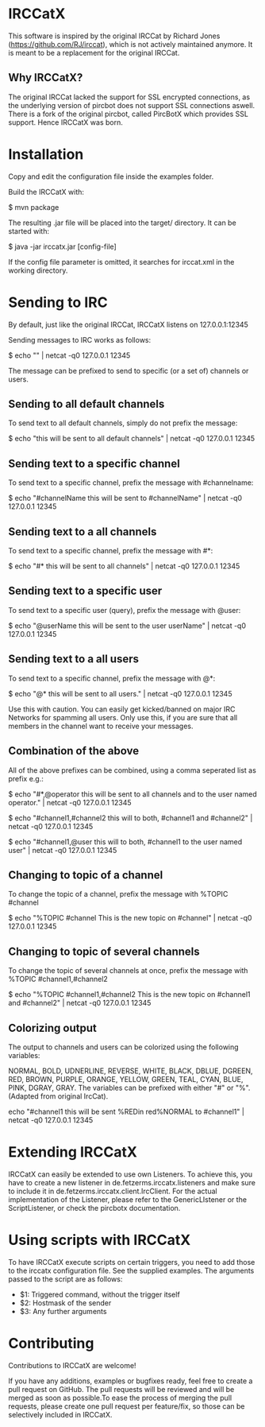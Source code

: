 IRCCatX
=======

This software is inspired by the original IRCCat by Richard Jones (https://github.com/RJ/irccat), which is not actively
maintained anymore. It is meant to be a replacement for the original IRCCat.

Why IRCCatX?
------------
The original IRCCat lacked the support for SSL encrypted connections, as the underlying version of pircbot does not
support SSL connections aswell. There is a fork of the original pircbot, called PircBotX which provides SSL support.
Hence IRCCatX was born.

Installation
============
Copy and edit the configuration file inside the examples folder.

Build the IRCCatX with: 

$ mvn package

The resulting .jar file will be placed into the target/ directory. It can be started with:

$ java -jar irccatx.jar [config-file]

If the config file parameter is omitted, it searches for irccat.xml in the working directory.

Sending to IRC
===============

By default, just like the original IRCCat, IRCCatX listens on 127.0.0.1:12345

Sending messages to IRC works as follows:

$ echo "<message>" | netcat -q0 127.0.0.1 12345

The message can be prefixed to send to specific (or a set of) channels or users.

Sending to all default channels
-------------------------------

To send text to all default channels, simply do not prefix the message:

$ echo "this will be sent to all default channels" | netcat -q0 127.0.0.1 12345

Sending text to a specific channel
----------------------------------

To send text to a specific channel, prefix the message with #channelname:

$ echo "#channelName this will be sent to #channelName" | netcat -q0 127.0.0.1 12345

Sending text to a all channels
------------------------------

To send text to a specific channel, prefix the message with #*:

$ echo "#* this will be sent to all channels" | netcat -q0 127.0.0.1 12345


Sending text to a specific user
--------------------------------
To send text to a specific user (query), prefix the message with @user:

$ echo "@userName this will be sent to the user userName" | netcat -q0 127.0.0.1 12345

Sending text to a all users
---------------------------

To send text to a specific channel, prefix the message with @*:

$ echo "@* this will be sent to all users." | netcat -q0 127.0.0.1 12345

Use this with caution. You can easily get kicked/banned on major IRC Networks for spamming all users. 
Only use this, if you are sure that all members in the channel want to receive your messages.

Combination of the above
------------------------

All of the above prefixes can be combined, using a comma seperated list as prefix e.g.:

$ echo "#*,@operator this will be sent to all channels and to the user named operator." | netcat -q0 127.0.0.1 12345

$ echo "#channel1,#channel2 this will to both, #channel1 and #channel2" | netcat -q0 127.0.0.1 12345

$ echo "#channel1,@user this will to both, #channel1 to the user named user" | netcat -q0 127.0.0.1 12345


Changing to topic of a channel
------------------------------

To change the topic of a channel, prefix the message with %TOPIC #channel

$ echo "%TOPIC #channel This is the new topic on #channel" | netcat -q0 127.0.0.1 12345

Changing to topic of several channels
--------------------------------------

To change the topic of several channels at once, prefix the message with %TOPIC #channel1,#channel2

$ echo "%TOPIC #channel1,#channel2 This is the new topic on #channel1 and #channel2" | netcat -q0 127.0.0.1 12345

Colorizing output
-----------------

The output to channels and users can be colorized using the following variables:

NORMAL, BOLD, UDNERLINE, REVERSE, WHITE, BLACK, DBLUE, DGREEN, RED, BROWN, PURPLE, ORANGE, YELLOW, GREEN, TEAL, CYAN,
BLUE, PINK, DGRAY, GRAY. The variables can be prefixed with either "#" or "%". (Adapted from original IrcCat).

echo "#channel1 this will be sent %REDin red%NORMAL to #channel1" | netcat -q0 127.0.0.1 12345


Extending IRCCatX
=================

IRCCatX can easily be extended to use own Listeners. To achieve this, you have to create a new listener in 
de.fetzerms.irccatx.listeners and make sure to include it in de.fetzerms.irccatx.client.IrcClient. For the actual
implementation of the Listener, please refer to the GenericLIstener or the ScriptListener, or check the pircbotx
documentation.

Using scripts with IRCCatX
==========================

To have IRCCatX execute scripts on certain triggers, you need to add those to the irccatx configuration file. 
See the supplied examples. The arguments passed to the script are as follows: 

- $1: Triggered command, without the trigger itself
- $2: Hostmask of the sender
- $3: Any further arguments

Contributing
============

Contributions to IRCCatX are welcome!

If you have any additions, examples or bugfixes ready, feel free to create a pull request on GitHub. The pull requests will be reviewed
and will be merged as soon as possible.To ease the process of merging the pull requests, please create one pull request
 per feature/fix, so those can be selectively included in IRCCatX.